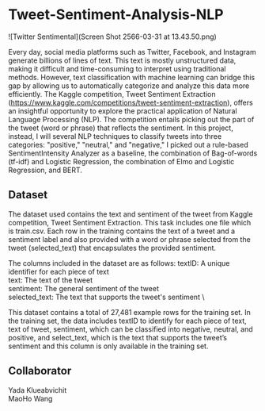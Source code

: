 # Tweet-Sentiment-Analysis-NLP

![Twitter Sentimental](Screen Shot 2566-03-31 at 13.43.50.png)

Every day, social media platforms such as Twitter, Facebook, and Instagram generate billions of lines of text. This text is mostly unstructured data, making it difficult and time-consuming to interpret using traditional methods. However, text classification with machine learning can bridge this gap by allowing us to automatically categorize and analyze this data more efficiently. The Kaggle competition, Tweet Sentiment Extraction (https://www.kaggle.com/competitions/tweet-sentiment-extraction), offers an insightful opportunity to explore the practical application of Natural Language Processing (NLP). The competition entails picking out the part of the tweet (word or phrase) that reflects the sentiment. In this project, instead, I will several NLP techniques to classify tweets into three categories: "positive," "neutral," and "negative," I picked out a rule-based SentimentIntensity Analyzer as a baseline, the combination of Bag-of-words (tf-idf) and Logistic Regression, the combination of Elmo and Logistic Regression, and BERT.

## Dataset

The dataset used contains the text and sentiment of the tweet from Kaggle competition, Tweet Sentiment Extraction. This task includes one file which is train.csv. Each row in the training contains the text of a tweet and a sentiment label and also provided with a word or phrase selected from the tweet (selected_text) that encapsulates the provided sentiment.

The columns included in the dataset are as follows:
textID: A unique identifier for each piece of text\
text: The text of the tweet\
sentiment: The general sentiment of the tweet\
selected_text: The text that supports the tweet's sentiment \

This dataset contains a total of 27,481 example rows for the training set. In the training set, the data includes textID to identify for each piece of text, text of tweet, sentiment, which can be classified into negative, neutral, and positive, and select_text, which is the text that supports the tweet’s sentiment and this column is only available in the training set. 


## Collaborator
Yada Klueabvichit\
MaoHo Wang
